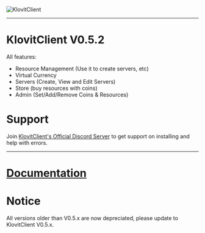 ![KlovitClient](https://docs.klovit.tech/img/Klovit%20Logo.png)

<hr>

# KlovitClient V0.5.2

All features:
- Resource Management (Use it to create servers, etc)
- Virtual Currency
- Servers (Create, View and Edit Servers)
- Store (buy resources with coins)
- Admin (Set/Add/Remove Coins & Resources)

# Support
Join [KlovitClient's Official Discord Server](https://discord.gg/grrRKuyyyE) to get support on installing and help with errors.

<hr>

# [Documentation](https://docs.klovit.tech)
# Notice
All versions older than V0.5.x are now depreciated, please update to KlovitClient V0.5.x.
